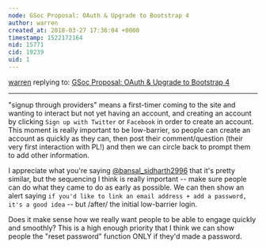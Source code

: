 ```yaml
---
node: GSoc Proposal: OAuth & Upgrade to Bootstrap 4
author: warren
created_at: 2018-03-27 17:36:04 +0000
timestamp: 1522172164
nid: 15771
cid: 19239
uid: 1
---
```




[warren](../profile/warren) replying to: [GSoc Proposal: OAuth & Upgrade to Bootstrap 4](../notes/bansal_sidharth2996/02-20-2018/gsoc-proposal-oauth-authentication)

----
"signup through providers" means a first-timer coming to the site and wanting to interact but not yet having an account, and creating an account by clicking `Sign up with Twitter` or `Facebook` in order to create an account. This moment is really important to be low-barrier, so people can create an account as quickly as they can, then post their comment/question (their very first interaction with PL!) and then we can circle back to prompt them to add other information. 

I appreciate what you're saying [@bansal_sidharth2996](/profile/bansal_sidharth2996) that it's pretty similar, but the sequencing I think is really important -- make sure people can do what they came to do as early as possible. We can then show an alert saying `if you'd like to link an email address + add a password, it's a good idea` -- but /after/ the initial low-barrier login. 

Does it make sense how we really want people to be able to engage quickly and smoothly? This is a high enough priority that I think we can show people the "reset password" function ONLY if they'd made a password. 